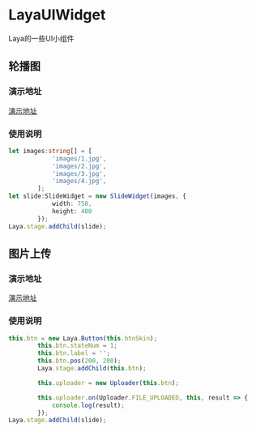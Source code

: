 # LayaUIWidget
Laya的一些UI小组件

## 轮播图

### 演示地址

 [演示地址](http://www.noteliu.com/LayaUIWidget/SlideWidget/bin/index.html)

### 使用说明

``` typescript
let images:string[] = [
            'images/1.jpg',
            'images/2.jpg',
            'images/3.jpg',
            'images/4.jpg',
        ];
let slide:SlideWidget = new SlideWidget(images, {
            width: 750,
            height: 400
        });
Laya.stage.addChild(slide);
```

## 图片上传

### 演示地址

 [演示地址](http://www.noteliu.com/Uploader/bin/index.html)

### 使用说明

``` typescript
this.btn = new Laya.Button(this.btnSkin);
        this.btn.stateNum = 1;
        this.btn.label = '';
        this.btn.pos(200, 200);
        Laya.stage.addChild(this.btn);

        this.uploader = new Uploader(this.btn);

        this.uploader.on(Uploader.FILE_UPLOADED, this, result => {
            console.log(result);
        });
Laya.stage.addChild(slide);
```

